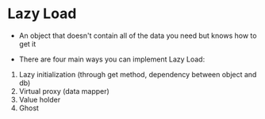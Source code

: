 # Lazy Load

- An object that doesn't contain all of the data you need but knows how to get it

- There are four main ways you can implement Lazy Load:

1. Lazy initialization (through get method, dependency between object and db)
2. Virtual proxy (data mapper)
3. Value holder
4. Ghost
